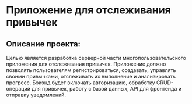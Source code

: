 # Приложение для отслеживания привычек
## Описание проекта:
Целью является разработка серверной части многопользовательского приложения для отслеживания привычек. 
Приложение должно позволять пользователям регистрироваться, создавать, управлять своими привычками, отслеживать их выполнение и анализировать прогресс. 
Бэкэнд будет включать авторизацию, обработку CRUD-операций для привычек, работу с базой данных, API для фронтенда и отправку уведомлений.
